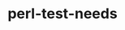 ---
title: "perl-test-needs"
layout: cache
categories: [package, v0.19]
meta: {"versions": ["0.002005"], "compilers": ["gcc@=7.3.1"], "oss": ["amzn2"], "platforms": ["linux"], "targets": ["aarch64", "neoverse_n1", "x86_64_v3"], "stacks": ["aws-ahug", "aws-ahug-aarch64"], "num_specs": 3, "num_specs_by_stack": {"aws-ahug-aarch64": 2, "aws-ahug": 1}}
spec_details: [{"hash": "o2xm7isl4px5vhqvrfr4odmxwvhqbrhw", "compiler": "gcc@=7.3.1", "versions": ["0.002005"], "os": "amzn2", "platform": "linux", "target": "aarch64", "variants": ["build_system=perl"], "stacks": ["aws-ahug-aarch64"], "size": "-", "tarball": "https://binaries.spack.io/releases/v0.19/build_cache/linux-amzn2-aarch64/gcc-7.3.1/perl-test-needs-0.002005/linux-amzn2-aarch64-gcc-7.3.1-perl-test-needs-0.002005-o2xm7isl4px5vhqvrfr4odmxwvhqbrhw.spack"}, {"hash": "lvfjerzi6adrkxvftnriyo4b4abizbdb", "compiler": "gcc@=7.3.1", "versions": ["0.002005"], "os": "amzn2", "platform": "linux", "target": "neoverse_n1", "variants": ["build_system=perl"], "stacks": ["aws-ahug-aarch64"], "size": "-", "tarball": "https://binaries.spack.io/releases/v0.19/build_cache/linux-amzn2-neoverse_n1/gcc-7.3.1/perl-test-needs-0.002005/linux-amzn2-neoverse_n1-gcc-7.3.1-perl-test-needs-0.002005-lvfjerzi6adrkxvftnriyo4b4abizbdb.spack"}, {"hash": "4zhvmvd7flnnccvnp4s6adx7mxsht7vl", "compiler": "gcc@=7.3.1", "versions": ["0.002005"], "os": "amzn2", "platform": "linux", "target": "x86_64_v3", "variants": ["build_system=perl"], "stacks": ["aws-ahug"], "size": "-", "tarball": "https://binaries.spack.io/releases/v0.19/build_cache/linux-amzn2-x86_64_v3/gcc-7.3.1/perl-test-needs-0.002005/linux-amzn2-x86_64_v3-gcc-7.3.1-perl-test-needs-0.002005-4zhvmvd7flnnccvnp4s6adx7mxsht7vl.spack"}]
---